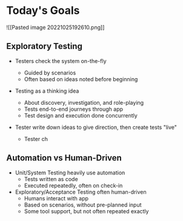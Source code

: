 # Today's Goals
![[Pasted image 20221025192610.png]]

## Exploratory Testing
- Testers check the system on-the-fly
	- Guided by scenarios
	- Often based on ideas noted before beginning
- Testing as a thinking idea
	- About discovery, investigation, and role-playing
	- Tests end-to-end journeys through app
	- Test design and execution done concurrently

- Tester write down ideas to give direction, then create tests "live"
	- Tester ch

## Automation vs Human-Driven
- Unit/System Testing heavily use automation
	- Tests written as code
	- Executed repeatedly, often on check-in
- Exploratory/Acceptance Testing often human-driven
	- Humans interact with app
	- Based on scenarios, without pre-planned input
	- Some tool support, but not often repeated exactly
